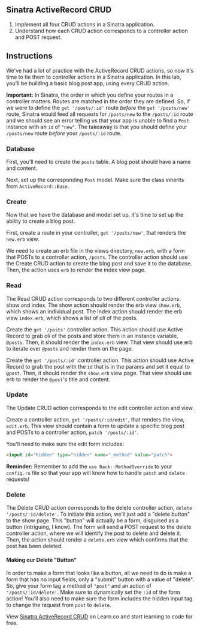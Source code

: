 ## Sinatra ActiveRecord CRUD

1. Implement all four CRUD actions in a Sinatra application.
2. Understand how each CRUD action corresponds to a controller action and POST
   request.

## Instructions

We've had a lot of practice with the ActiveRecord CRUD actions, so now it's
time to tie them to controller actions in a Sinatra application. In this lab,
you'll be building a basic blog post app, using every CRUD action.

**Important:** In Sinatra, the order in which you define your routes in a
controller matters. Routes are matched in the order they are defined. So, if we
were to define the `get '/posts/:id'` route _before_ the `get '/posts/new'`
route, Sinatra would feed all requests for `/posts/new` to the `/posts/:id`
route and we should see an error telling us that your app is unable to find a
`Post` instance with an `id` of `"new"`. The takeaway is that you should define
your `/posts/new` route _before_ your `/posts/:id` route.

### Database

First, you'll need to create the `posts` table. A blog post should have a name
and content.

Next, set up the corresponding `Post` model. Make sure the class inherits from `ActiveRecord::Base`.

### Create

Now that we have the database and model set up, it's time to set up the ability
to create a blog post.

First, create a route in your controller, `get '/posts/new'`, that renders the
`new.erb` view.

We need to create an erb file in the views directory, `new.erb`, with a form
that POSTs to a controller action, `/posts`. The controller action should use
the Create CRUD action to create the blog post and save it to the database.
Then, the action uses `erb` to render the index view page.

### Read

The Read CRUD action corresponds to two different controller actions: show and
index. The show action should render the erb view `show.erb`, which shows an
individual post. The index action should render the erb view `index.erb`, which
shows a list of _all_ of the posts.

Create the `get '/posts'` controller action. This action should use Active
Record to grab _all_ of the posts and store them in an instance variable,
`@posts`. Then, it should render the `index.erb` view. That view should use erb
to iterate over `@posts` and render them on the page.

Create the `get '/posts/:id'` controller action. This action should use Active
Record to grab the post with the `id` that is in the params and set it equal to
`@post`. Then, it should render the `show.erb` view page. That view should use
erb to render the `@post`'s title and content.

### Update

The Update CRUD action corresponds to the edit controller action and view.

Create a controller action, `get '/posts/:id/edit'`, that renders the view,
`edit.erb`. This view should contain a form to update a specific blog post and
POSTs to a controller action, `patch '/posts/:id'`.

You'll need to make sure the edit form includes:

```html
<input id="hidden" type="hidden" name="_method" value="patch">
```

**Reminder:** Remember to add the `use Rack::MethodOverride` to your
`config.ru` file so that your app will know how to handle `patch` and `delete`
requests!

### Delete

The Delete CRUD action corresponds to the delete controller action,
`delete '/posts/:id/delete'`. To initiate this action, we'll just add a "delete
button" to the show page. This "button" will actually be a form, disguised as a
button (intriguing, I know). The form will send a POST request to the delete
controller action, where we will identify the post to delete and delete it.
Then, the action should render a `delete.erb` view which confirms that the post
has been deleted.

#### Making our Delete "Button"

In order to make a form that looks like a button, all we need to do is make a
form that has no input fields, only a "submit" button with a value of "delete".
So, give your form tag a method of `"post"` and an action of
`"/posts/:id/delete'`. Make sure to dynamically set the `:id` of the form
action! You'll also need to make sure the form includes the hidden input tag to
change the request from `post` to `delete`.

<p class='util--hide'>View <a href='https://learn.co/lessons/sinatra-ar-crud-lab'>Sinatra ActiveRecord CRUD</a> on Learn.co and start learning to code for free.</p>
